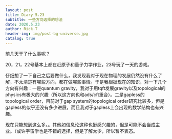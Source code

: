 ```yaml
---
layout: post
title: Diary 5.23
subtitle: 一些方向选择的想法
date: 2020.5.23
author: Rick.T
header-img: img/post-bg-universe.jpg
catalog: true
---
```


前几天干了什么事呢？

20，21，22号基本上都在赶原子和量子力学作业，23号玩了一天的游戏。

仔细想了一下自己之后要做什么，我发现我对于现在物理的发展仍然没有什么了解，不太清楚有哪些方向，都在做哪些事情。于是我根据现在的知识，对一下几个方向有兴趣：一是quantum gravity，我对于用tqft发展gravity以及topological的physics有极大的兴趣（所以这方向也和ads/cft重合）。二是gapless的topological order，目前对于gap system的topological order研究比较多，但是gapless的似乎还没有多少进展，而且我对于gapless上会出现的数学结构也有兴趣。

现在只能想到这么多。。其他如信息论这种也挺感兴趣的，但是可能不会当成主业。（或许宇宙学也是不错的选择，但是了解太少，所以暂不表态。
